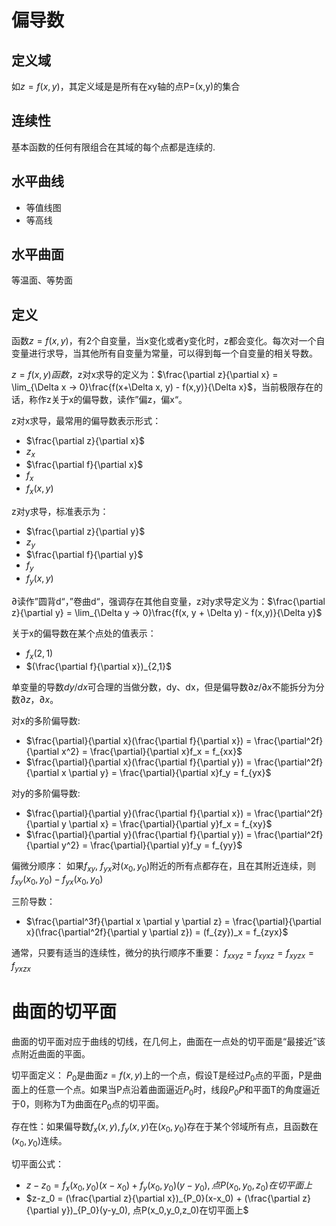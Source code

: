 # 偏导数
## 定义域
如$z = f(x, y)$，其定义域是是所有在xy轴的点P=(x,y)的集合

## 连续性
基本函数的任何有限组合在其域的每个点都是连续的.

## 水平曲线
- 等值线图
- 等高线

## 水平曲面
等温面、等势面

## 定义
函数$z = f(x,y)$，有2个自变量，当x变化或者y变化时，z都会变化。每次对一个自变量进行求导，当其他所有自变量为常量，可以得到每一个自变量的相关导数。

$z = f(x,y)函数，$z对x求导的定义为：$\frac{\partial z}{\partial x} = \lim_{\Delta x -> 0}\frac{f(x+\Delta x, y) - f(x,y)}{\Delta x}$，当前极限存在的话，称作z关于x的偏导数，读作”偏z，偏x“。

z对x求导，最常用的偏导数表示形式：
- $\frac{\partial z}{\partial x}$
- $z_x$
- $\frac{\partial f}{\partial x}$
- $f_x$
- $f_x(x,y)$

z对y求导，标准表示为：
- $\frac{\partial z}{\partial y}$
- $z_y$
- $\frac{\partial f}{\partial y}$
- $f_y$
- $f_y(x,y)$

$\partial$读作”圆背d“，”卷曲d“，强调存在其他自变量，z对y求导定义为：$\frac{\partial z}{\partial y} = \lim_{\Delta y -> 0}\frac{f(x, y + \Delta y) - f(x,y)}{\Delta y}$

关于x的偏导数在某个点处的值表示：
- $f_x(2,1)$
- $(\frac{\partial f}{\partial x})_{2,1}$
  
单变量的导数$dy/dx$可合理的当做分数，dy、dx，但是偏导数$\partial z/ \partial x$不能拆分为分数$\partial z$，$\partial x$。

对x的多阶偏导数:
- $\frac{\partial}{\partial x}(\frac{\partial f}{\partial x}) = \frac{\partial^2f}{\partial x^2} = \frac{\partial}{\partial x}f_x = f_{xx}$
- $\frac{\partial}{\partial x}(\frac{\partial f}{\partial y}) = \frac{\partial^2f}{\partial x \partial y} = \frac{\partial}{\partial x}f_y = f_{yx}$

对y的多阶偏导数:
- $\frac{\partial}{\partial y}(\frac{\partial f}{\partial x}) = \frac{\partial^2f}{\partial y \partial x} = \frac{\partial}{\partial y}f_x = f_{xy}$
- $\frac{\partial}{\partial y}(\frac{\partial f}{\partial y}) = \frac{\partial^2f}{\partial y^2} = \frac{\partial}{\partial y}f_y = f_{yy}$

偏微分顺序：
如果$f_{xy}$, $f_{yx}$对($x_0,y_0$)附近的所有点都存在，且在其附近连续，则$f_{xy}(x_0, y_0) - f_{yx}(x_0,y_0)$

三阶导数：
- $\frac{\partial^3f}{\partial x \partial y \partial z} = \frac{\partial}{\partial x}(\frac{\partial^2f}{\partial y \partial z}) = (f_{zy})_x = f_{zyx}$

通常，只要有适当的连续性，微分的执行顺序不重要：
$f_{xxyz} = f_{xyxz} = f_{xyzx} = f_{yxzx}$

# 曲面的切平面
曲面的切平面对应于曲线的切线，在几何上，曲面在一点处的切平面是“最接近”该点附近曲面的平面。

切平面定义：
$P_0$是曲面$z = f(x,y)$上的一个点，假设T是经过$P_0$点的平面，P是曲面上的任意一个点。如果当P点沿着曲面逼近$P_0$时，线段$P_0P$和平面T的角度逼近于0，则称为T为曲面在$P_0$点的切平面。

存在性：如果偏导数$f_x(x,y), f_y(x,y)$在$(x_0, y_0)$存在于某个邻域所有点，且函数在$(x_0,y_0)$连续。

切平面公式：
- $z-z_0 = f_x(x_0,y_0)(x-x_0) + f_y(x_0,y_0)(y-y_0), 点P(x_0,y_0,z_0)在切平面上$ 
- $z-z_0 = (\frac{\partial z}{\partial x})_{P_0}(x-x_0) + (\frac{\partial z}{\partial y})_{P_0}(y-y_0), 点P(x_0,y_0,z_0)在切平面上$ 